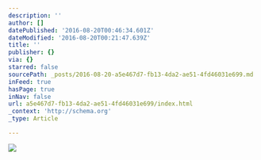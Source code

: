 ```yaml
---
description: ''
author: []
datePublished: '2016-08-20T00:46:34.601Z'
dateModified: '2016-08-20T00:21:47.639Z'
title: ''
publisher: {}
via: {}
starred: false
sourcePath: _posts/2016-08-20-a5e467d7-fb13-4da2-ae51-4fd46031e699.md
inFeed: true
hasPage: true
inNav: false
url: a5e467d7-fb13-4da2-ae51-4fd46031e699/index.html
_context: 'http://schema.org'
_type: Article

---
```

![](https://the-grid-user-content.s3-us-west-2.amazonaws.com/a6462b6c-2a87-482e-be26-c7f261964ac8.jpg)